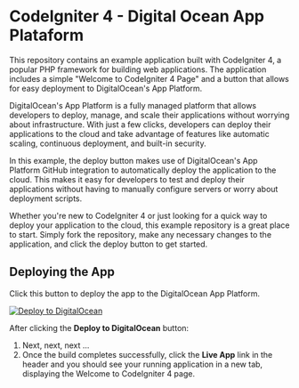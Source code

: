 # CodeIgniter 4 - Digital Ocean App Plataform

This repository contains an example application built with CodeIgniter 4, a popular PHP framework for building web applications. The application includes a simple "Welcome to CodeIgniter 4 Page" and a button that allows for easy deployment to DigitalOcean's App Platform.

DigitalOcean's App Platform is a fully managed platform that allows developers to deploy, manage, and scale their applications without worrying about infrastructure. With just a few clicks, developers can deploy their applications to the cloud and take advantage of features like automatic scaling, continuous deployment, and built-in security.

In this example, the deploy button makes use of DigitalOcean's App Platform GitHub integration to automatically deploy the application to the cloud. This makes it easy for developers to test and deploy their applications without having to manually configure servers or worry about deployment scripts.

Whether you're new to CodeIgniter 4 or just looking for a quick way to deploy your application to the cloud, this example repository is a great place to start. Simply fork the repository, make any necessary changes to the application, and click the deploy button to get started.

## Deploying the App

Click this button to deploy the app to the DigitalOcean App Platform. 

[![Deploy to DigitalOcean](https://www.deploytodo.com/do-btn-blue.svg)](https://cloud.digitalocean.com/apps/new?repo=https://github.com/onovaes/ci4_app_plataform/tree/master&refcode=c2dbff297295)

After clicking the **Deploy to DigitalOcean** button:

1. Next, next, next ...
1. Once the build completes successfully, click the **Live App** link in the header and you should see your running application in a new tab, displaying the Welcome to CodeIgniter 4 page.
